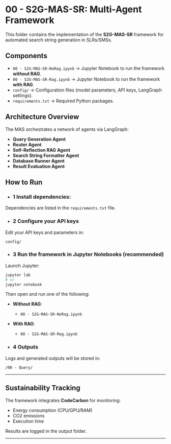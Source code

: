 # 00 - S2G-MAS-SR: Multi-Agent Framework

This folder contains the implementation of the **S2G-MAS-SR** framework for automated search string generation in SLRs/SMSs.

## Components

- `00 - S2G-MAS-SR-NoRag.ipynb` → Jupyter Notebook to run the framework **without RAG**.
- `00 - S2G-MAS-SR-Rag.ipynb` → Jupyter Notebook to run the framework **with RAG**.
- `config/` → Configuration files (model parameters, API keys, LangGraph settings).
- `requirements.txt` → Required Python packages.

## Architecture Overview

The MAS orchestrates a network of agents via LangGraph:
- **Query Generation Agent**
- **Router Agent**
- **Self-Reflection RAG Agent**
- **Search String Formatter Agent**
- **Database Runner Agent**
- **Result Evaluation Agent**

## How to Run

- ### 1 Install dependencies:

Dependencies are listed in the `requirements.txt` file.

- ### 2 Configure your API keys

Edit your API keys and parameters in:

```
config/
```

- ### 3 Run the framework in **Jupyter Notebooks (recommended)**

Launch Jupyter:

```bash
jupyter lab
# or
jupyter notebook
```

Then open and run one of the following:

- **Without RAG**: 
  - `00 - S2G-MAS-SR-NoRag.ipynb`

- **With RAG**:  
  - `00 - S2G-MAS-SR-Rag.ipynb`

- ### 4 Outputs

Logs and generated outputs will be stored in:

```
/00 - Query/
```

---

## Sustainability Tracking

The framework integrates **CodeCarbon** for monitoring:
- Energy consumption (CPU/GPU/RAM)
- CO2 emissions
- Execution time

Results are logged in the output folder.

---
